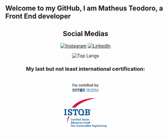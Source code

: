 ## Welcome to my GitHub, I am Matheus Teodoro, a Front End developer

<div align="center">  

## Social Medias
[![Instagram](https://img.shields.io/badge/Instagram-%23E4405F.svg?logo=Instagram&logoColor=white)](https://instagram.com/@matheus_teodor0)
[![LinkedIn](https://img.shields.io/badge/LinkedIn-%230077B5.svg?logo=linkedin&logoColor=white)](https://www.linkedin.com/in/matheus-teodoro-a901211ba/)
<div align="center">
<!-- <p align="center"><img align="center" src="https://profile-counter.glitch.me/{teodorogit}/count.svg" /></p>  -->


![Top Langs](https://github-readme-stats-git-masterrstaa-rickstaa.vercel.app/api/top-langs/?username=teodorogit&layout=compact&bg_color=000&border_color=30A3DC&title_color=E94D5F&text_color=FFF)
</div>

### My last but not least international certification:

<img src="./img/s-ctal-tae.png" alt="image info" width="180" height="180">
